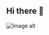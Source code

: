 ## Hi there 👋


![Image alt](https://github.com/user-attachments/assets/17ed4a6d-1225-4564-b227-49ccb3c912fc)
